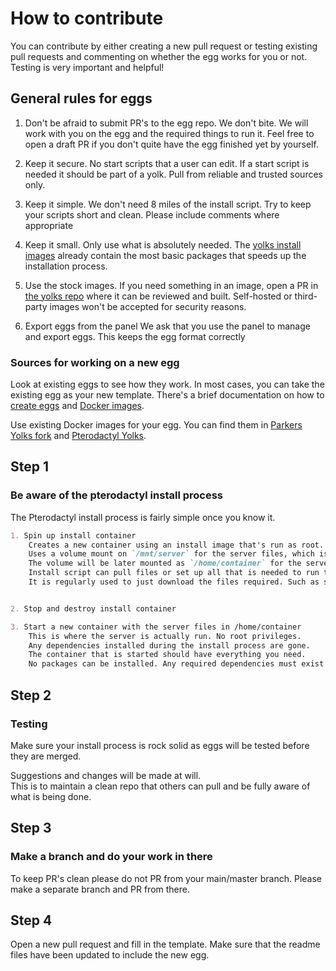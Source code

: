 # How to contribute

You can contribute by either creating a new pull request or testing existing pull requests and commenting on whether the egg works for you or not. Testing is very important and helpful!

## General rules for eggs

1. Don't be afraid to submit PR's to the egg repo.
    We don't bite. We will work with you on the egg and the required things to run it. Feel free to open a draft PR if you don't quite have the egg finished yet by yourself.

2. Keep it secure.
    No start scripts that a user can edit. If a start script is needed it should be part of a yolk.
    Pull from reliable and trusted sources only.

4. Keep it simple.
    We don't need 8 miles of the install script. Try to keep your scripts short and clean. Please include comments where appropriate 

5. Keep it small.
    Only use what is absolutely needed. The [yolks install images](https://github.com/Ptero-Eggs/yolks#installation-images) already contain the most basic packages that speeds up the installation process.

6. Use the stock images.
    If you need something in an image, open a PR in [the yolks repo](https://github.com/Ptero-Eggs/yolks) where it can be reviewed and built. Self-hosted or third-party images won't be accepted for security reasons.

7. Export eggs from the panel
    We ask that you use the panel to manage and export eggs.
    This keeps the egg format correctly

### Sources for working on a new egg

Look at existing eggs to see how they work. In most cases, you can take the existing egg as your new template. There's a brief documentation on how to [create eggs](https://pterodactyl.io/community/config/eggs/creating_a_custom_egg.html) and [Docker images](https://pterodactyl.io/community/config/eggs/creating_a_custom_image.html).

Use existing Docker images for your egg. You can find them in [Parkers Yolks fork](https://github.com/Ptero-Eggs/yolks) and [Pterodactyl Yolks](https://github.com/Ptero-Eggs/yolks).


## Step 1

### Be aware of the pterodactyl install process

The Pterodactyl install process is fairly simple once you know it.

```md
1. Spin up install container
    Creates a new container using an install image that's run as root.
    Uses a volume mount on `/mnt/server` for the server files, which is the working directory during installation.
    The volume will be later mounted as `/home/container` for the server container. Any files outside of `/mnt/server` will be gone after installation.
    Install script can pull files or set up all that is needed to run the server, such as writing files, directories or compiling apps.
    It is regularly used to just download the files required. Such as server files and configs.


2. Stop and destroy install container

3. Start a new container with the server files in /home/container
    This is where the server is actually run. No root privileges.
    Any dependencies installed during the install process are gone.
    The container that is started should have everything you need.
    No packages can be installed. Any required dependencies must exist in the used Docker image.
```

## Step 2

### Testing

Make sure your install process is rock solid as eggs will be tested before they are merged.

Suggestions and changes will be made at will.  
This is to maintain a clean repo that others can pull and be fully aware of what is being done.

## Step 3

### Make a branch and do your work in there

To keep PR's clean please do not PR from your main/master branch. Please make a separate branch and PR from there.

## Step 4

Open a new pull request and fill in the template. Make sure that the readme files have been updated to include the new egg.
